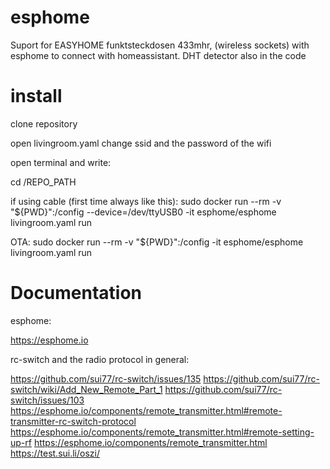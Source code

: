 # esphome

Suport for EASYHOME funktsteckdosen 433mhr, (wireless sockets) with esphome to connect with homeassistant.
DHT detector also in the code

# install

clone repository

open livingroom.yaml 
change ssid and the password of the wifi

open terminal and write:

cd /REPO_PATH 

if using cable (first time always like this):
sudo docker run --rm -v "${PWD}":/config --device=/dev/ttyUSB0 -it esphome/esphome livingroom.yaml run

OTA:
sudo docker run --rm -v "${PWD}":/config -it esphome/esphome livingroom.yaml run


# Documentation

esphome:

https://esphome.io

rc-switch and the radio protocol in general:

https://github.com/sui77/rc-switch/issues/135
https://github.com/sui77/rc-switch/wiki/Add_New_Remote_Part_1
https://github.com/sui77/rc-switch/issues/103
https://esphome.io/components/remote_transmitter.html#remote-transmitter-rc-switch-protocol
https://esphome.io/components/remote_transmitter.html#remote-setting-up-rf
https://esphome.io/components/remote_transmitter.html
https://test.sui.li/oszi/

